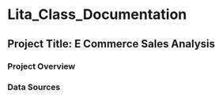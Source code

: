 # Lita_Class_Documentation
## Project Title: E Commerce Sales Analysis

### Project Overview


### Data Sources

